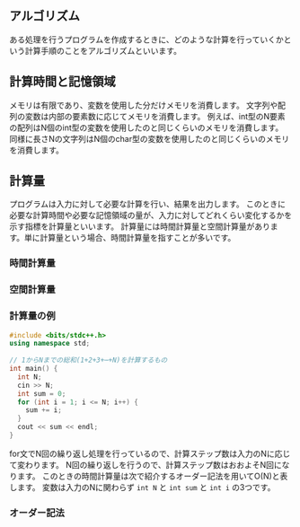 ## アルゴリズム

ある処理を行うプログラムを作成するときに、どのような計算を行っていくかという計算手順のことをアルゴリズムといいます。

## 計算時間と記憶領域

メモリは有限であり、変数を使用した分だけメモリを消費します。 
文字列や配列の変数は内部の要素数に応じてメモリを消費します。
例えば、int型のN要素の配列はN個のint型の変数を使用したのと同じくらいのメモリを消費します。 
同様に長さNの文字列はN個のchar型の変数を使用したのと同じくらいのメモリを消費します。

## 計算量

プログラムは入力に対して必要な計算を行い、結果を出力します。 
このときに必要な計算時間や必要な記憶領域の量が、入力に対してどれくらい変化するかを示す指標を計算量といいます。
計算量には時間計算量と空間計算量があります。単に計算量という場合、時間計算量を指すことが多いです。

### 時間計算量

### 空間計算量

### 計算量の例

```cpp
#include <bits/stdc++.h>
using namespace std;
 
// 1からNまでの総和(1+2+3+⋯+N)を計算するもの
int main() {
  int N;
  cin >> N;
  int sum = 0;
  for (int i = 1; i <= N; i++) {
    sum += i;
  }
  cout << sum << endl;
}
```

for文でN回の繰り返し処理を行っているので、計算ステップ数は入力のNに応じて変わります。
N回の繰り返しを行うので、計算ステップ数はおおよそN回になります。
このときの時間計算量は次で紹介するオーダー記法を用いてO(N)と表します。
変数は入力のNに関わらず `int N` と `int sum` と `int i` の3つです。

### オーダー記法

